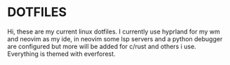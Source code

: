 # DOTFILES

Hi, these are my current linux dotfiles.
I currently use hyprland for my wm and neovim as my ide, in neovim
some lsp servers and a python debugger are configured but more will be 
added for c/rust and others i use.
Everything is themed with everforest.
